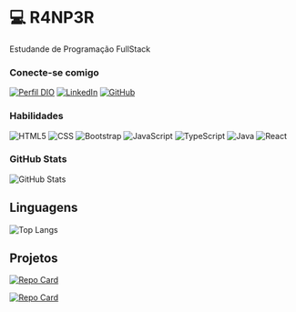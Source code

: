 
# 💻 R4NP3R

Estudande de Programação FullStack 

### Conecte-se comigo

[![Perfil DIO](https://img.shields.io/badge/Perfil%20na%20DIO-000?style=for-the-badge)](https://www.dio.me/users/ssrafa_2014)
[![LinkedIn](https://img.shields.io/badge/LinkedIn-000?style=for-the-badge&logo=linkedin&logoColor=0E76A8)](https://www.linkedin.com/in/7-rafael-santos/1/)
[![GitHub](https://img.shields.io/badge/github-000?style=for-the-badge&logo=github&logoColor=fff)](https://github.com/R4NP3R/)


### Habilidades 

![HTML5](https://img.shields.io/badge/HTML5-000?style=for-the-badge&logo=html5) 
![CSS](https://img.shields.io/badge/CSS3-000?style=for-the-badge&logo=css3&logoColor=264CE4)
![Bootstrap](https://img.shields.io/badge/BootStrap-000?style=for-the-badge&logo=bootstrap&logoColor=264CE4)
![JavaScript](https://img.shields.io/badge/JavaScript-000?style=for-the-badge&logo=javascript&logoColor=FFFF00)
![TypeScript](https://img.shields.io/badge/TypeScript-000?style=for-the-badge&logo=typeScript&logoColor=3178c6)
![Java](https://img.shields.io/badge/Java-000?style=for-the-badge&logo=openjdk&logoColor=ED8B23)
![React](https://img.shields.io/badge/React-000?style=for-the-badge&logo=react&logoColor=3178c6)

### GitHub Stats
![GitHub Stats](https://github-readme-stats.vercel.app/api?username=R4NP3R&theme=transparent&bg_color=000&border_color=30A3DC&show_icons=true&icon_color=30A3DC&title_color=48C83A&text_color=48C83A)

## Linguagens
![Top Langs](https://github-readme-stats-git-masterrstaa-rickstaa.vercel.app/api/top-langs/?username=R4NP3R&layout=compact&bg_color=000&border_color=30A3DC&title_color=48C83A&text_color=48C83A)

## Projetos

[![Repo Card](https://github-readme-stats.vercel.app/api/pin/?username=R4NP3R&repo=efood&bg_color=000&border_color=48C83A&show_icons=true&icon_color=30A3DC&title_color=48C83A&text_color=FFF)](https://github.com/R4NP3R/efood)

[![Repo Card](https://github-readme-stats.vercel.app/api/pin/?username=R4NP3R&repo=clone_disneyplus&bg_color=000&border_color=48C83A&show_icons=true&icon_color=30A3DC&title_color=48C83A&text_color=FFF)](https://github.com/R4NP3R/clone_disneyplus)


